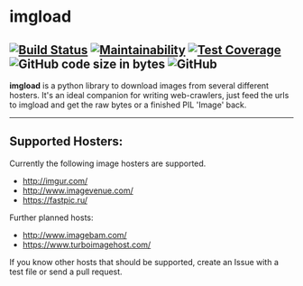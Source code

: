 # imgload
[![Build Status](https://travis-ci.org/frenos/imgload.svg?branch=master)](https://travis-ci.org/frenos/imgload)  [![Maintainability](https://api.codeclimate.com/v1/badges/d86a6992bc47e8e90d6f/maintainability)](https://codeclimate.com/github/frenos/imgload/maintainability)  [![Test Coverage](https://api.codeclimate.com/v1/badges/d86a6992bc47e8e90d6f/test_coverage)](https://codeclimate.com/github/frenos/imgload/test_coverage)  ![GitHub code size in bytes](https://img.shields.io/github/languages/code-size/frenos/imgload.svg)  ![GitHub](https://img.shields.io/github/license/frenos/imgload.svg)
---
**imgload** is a python library to download images from several different hosters.
It's an ideal companion for writing web-crawlers, just feed the urls to imgload and get the raw bytes or a finished PIL 'Image' back.

---
## Supported Hosters:
Currently the following image hosters are supported.
* http://imgur.com/
* http://www.imagevenue.com/
* https://fastpic.ru/

Further planned hosts:
* http://www.imagebam.com/
* https://www.turboimagehost.com/

If you know other hosts that should be supported, create an Issue with a test file or send a pull request.

